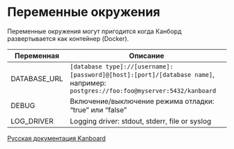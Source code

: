Переменные окружения
====================

Переменные окружения могут пригодится когда Канборд развертывается как контейнер (Docker).


| Переменная | Описание                                                         |
|---------|------------------------------------------------------------------|
| DATABASE\_URL | `[database type]://[username]:[password]@[host]:[port]/[database name]`, например: `postgres://foo:foo@myserver:5432/kanboard`  |
| DEBUG   | Включение/выключение режима отладки: “true” или “false”          |
| LOG\_DRIVER  | Logging driver: stdout, stderr, file or syslog                   |



 
 



[Русская документация Kanboard](http://kanboard.ru/doc/)


